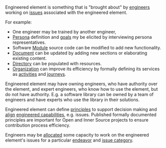 Engineered element is something that is "brought about" by [engineers](Engineer.html) working on [issues](Issue.html) associated with the engineered element.

For example:

* One engineer may be trained by another engineer, 
* [Persona](Persona.html) definition and [goals](Goal.html) my be elicited by interviewing persona representatives.
* Software [Module](Module.html) source code can be modified to add new functionality.
* [Document](Document.html) can be updated by adding new sections or elaborating existing content.
* [Directory](Directory.html) can be populated with resources.
* [Organization](Organization.html) can improve its efficiency by formally defining its services as [activities](flow/Activity.html) and [journeys](flow/Journey.html).

Engineered element may have owning engineers, who have authority over the element, and expert engineers, who know how to use the element, but do not have authority.
E.g. a software library can be owned by a team of engineers and have experts who use the library in their solutions.

Engineered element can define [principles](Principle.html) to support decision making and [align](Alignment.html) [engineered capabilities](EngineeredCapability.html), e.g. issues.
Published formally documented principles are important for Open and Inner Source projects to ensure contribution process efficiency.

Engineers may be [allocated](Allocation.html) some capacity to work on the engineered element's issues for a particular [endeavor](Endeavor.html) and [issue category](IssueCategory.html).
